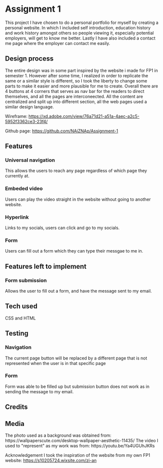 <h1>Assignment 1</h1>
This project I have chosen to do a personal portfolio for myself by creating a personal website. In which I included self introduction, education history and work history amongst others so people viewing it, especially potential employers, will get to know me better. Lastly I have also included a contact me page where the employer can contact me easily. 

<h2>Design process</h2>
The entire design was in some part inspired by the website i made for FP1 in semester 1. However after some time, I realized in order to replicate the same or a similar style is different, so I took the liberty to change some parts to make it easier and more plausible for me to create. Overall there are 4 buttons at 4 corners that serves as nav bar for the readers to direct themselves, and all the pages are interconeected. All the content are centralized and split up into different section, all the web pages used a similar design language.

Wireframe: https://xd.adobe.com/view/76a71d21-a51a-4aec-a2c5-5952f3362ce3-23f4/

Github page: https://github.com/NAiZNAp/Assignment-1

<h2>Features</h2>
<h3>Universal navigation</h3>
This allows the users to reach any page regardless of which page they currently at.
<h3>Embeded video</h3>
Users can play the video straight in the website without going to another website.
<h3>Hyperlink</h3>
Links to my socials, users can click and go to my socials.
<h3>Form</h3>
Users can fill out a form which they can type their messgae to me in.


<h2>Features left to implement</h2>
<h3>Form submission</h3>
Allows the user to fill out a form, and have the message sent to my email.

<h2>Tech used</h2>
CSS and HTML

<h2>Testing</h2>
<h3>Navigation</h3>
The current page button will be replaced by a different page that is not represented when the user is in that specific page
<h3>Form</h3>
Form was able to be filled up but submission button does not work as in sending the message to my email.

<h2>Credits</h2>


<h2>Media</h2>
The photo used as a background was obtained from: https://wallpaperscute.com/desktop-wallpaper-aesthetic-11435/
The video I used to "represent" as my work was from: https://youtu.be/Ya4UGUhJKRs

Acknowledgement
I took the inspiration of the website from my own FP1 website: https://s10205724.wixsite.com/zi-an